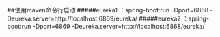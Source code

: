 ##使用maven命令行启动
#####eureka1 ：spring-boot:run -Dport=6868 -Deureka.server=http://localhost:6869/eureka/
#####eureka2 ：spring-boot:run -Dport=6869 -Deureka.server=http://localhost:6868/eureka/